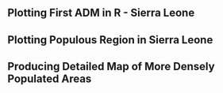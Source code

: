 ## Plotting First ADM in R - Sierra Leone

## Plotting Populous Region in Sierra Leone

## Producing Detailed Map of More Densely Populated Areas
